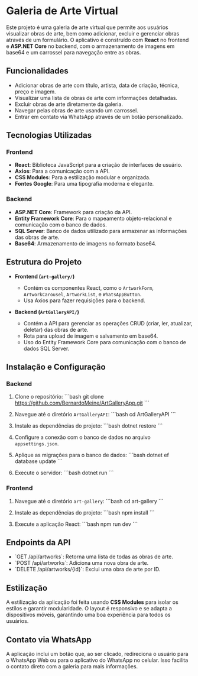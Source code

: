 # Galeria de Arte Virtual

Este projeto é uma galeria de arte virtual que permite aos usuários visualizar obras de arte, bem como adicionar, excluir e gerenciar obras através de um formulário. O aplicativo é construído com **React** no frontend e **ASP.NET Core** no backend, com o armazenamento de imagens em base64 e um carrossel para navegação entre as obras.

## Funcionalidades

- Adicionar obras de arte com título, artista, data de criação, técnica, preço e imagem.
- Visualizar uma lista de obras de arte com informações detalhadas.
- Excluir obras de arte diretamente da galeria.
- Navegar pelas obras de arte usando um carrossel.
- Entrar em contato via WhatsApp através de um botão personalizado.

## Tecnologias Utilizadas

### Frontend
- **React**: Biblioteca JavaScript para a criação de interfaces de usuário.
- **Axios**: Para a comunicação com a API.
- **CSS Modules**: Para a estilização modular e organizada.
- **Fontes Google**: Para uma tipografia moderna e elegante.

### Backend
- **ASP.NET Core**: Framework para criação da API.
- **Entity Framework Core**: Para o mapeamento objeto-relacional e comunicação com o banco de dados.
- **SQL Server**: Banco de dados utilizado para armazenar as informações das obras de arte.
- **Base64**: Armazenamento de imagens no formato base64.

## Estrutura do Projeto

- **Frontend (`art-gallery/`)**
  - Contém os componentes React, como o `ArtworkForm`, `ArtworkCarousel`, `ArtworkList`, e `WhatsAppButton`.
  - Usa Axios para fazer requisições para o backend.

- **Backend (`ArtGalleryAPI/`)**
  - Contém a API para gerenciar as operações CRUD (criar, ler, atualizar, deletar) das obras de arte.
  - Rota para upload de imagem e salvamento em base64.
  - Uso do Entity Framework Core para comunicação com o banco de dados SQL Server.

## Instalação e Configuração

### Backend

1. Clone o repositório:
   \`\`\`bash
   git clone https://github.com/BernardoMeine/ArtGalleryApp.git
   \`\`\`

2. Navegue até o diretório `ArtGalleryAPI`:
   \`\`\`bash
   cd ArtGalleryAPI
   \`\`\`

3. Instale as dependências do projeto:
   \`\`\`bash
   dotnet restore
   \`\`\`

4. Configure a conexão com o banco de dados no arquivo `appsettings.json`.

5. Aplique as migrações para o banco de dados:
   \`\`\`bash
   dotnet ef database update
   \`\`\`

6. Execute o servidor:
   \`\`\`bash
   dotnet run
   \`\`\`

### Frontend

1. Navegue até o diretório `art-gallery`:
   \`\`\`bash
   cd art-gallery
   \`\`\`

2. Instale as dependências do projeto:
   \`\`\`bash
   npm install
   \`\`\`

3. Execute a aplicação React:
   \`\`\`bash
   npm run dev
   \`\`\`

## Endpoints da API

- \`GET /api/artworks\`: Retorna uma lista de todas as obras de arte.
- \`POST /api/artworks\`: Adiciona uma nova obra de arte.
- \`DELETE /api/artworks/{id}\`: Exclui uma obra de arte por ID.

## Estilização

A estilização da aplicação foi feita usando **CSS Modules** para isolar os estilos e garantir modularidade. O layout é responsivo e se adapta a dispositivos móveis, garantindo uma boa experiência para todos os usuários.

## Contato via WhatsApp

A aplicação inclui um botão que, ao ser clicado, redireciona o usuário para o WhatsApp Web ou para o aplicativo do WhatsApp no celular. Isso facilita o contato direto com a galeria para mais informações.


